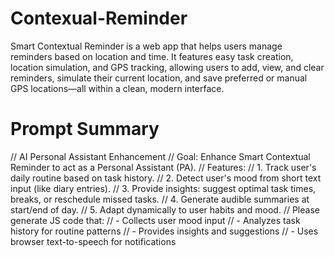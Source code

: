 # Contexual-Reminder
Smart Contextual Reminder is a web app that helps users manage reminders based on location and time. It features easy task creation, location simulation, and GPS tracking, allowing users to add, view, and clear reminders, simulate their current location, and save preferred or manual GPS locations—all within a clean, modern interface.
<h1>Prompt Summary</h1>
// AI Personal Assistant Enhancement
// Goal: Enhance Smart Contextual Reminder to act as a Personal Assistant (PA).
// Features:
// 1. Track user's daily routine based on task history.
// 2. Detect user's mood from short text input (like diary entries).
// 3. Provide insights: suggest optimal task times, breaks, or reschedule missed tasks.
// 4. Generate audible summaries at start/end of day.
// 5. Adapt dynamically to user habits and mood.
// Please generate JS code that:
// - Collects user mood input
// - Analyzes task history for routine patterns
// - Provides insights and suggestions
// - Uses browser text-to-speech for notifications
